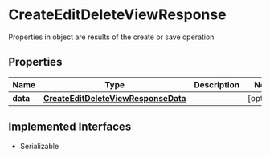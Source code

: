 

# CreateEditDeleteViewResponse

Properties in object are results of the create or save operation

## Properties

Name | Type | Description | Notes
------------ | ------------- | ------------- | -------------
**data** | [**CreateEditDeleteViewResponseData**](CreateEditDeleteViewResponseData.md) |  |  [optional]


## Implemented Interfaces

* Serializable


